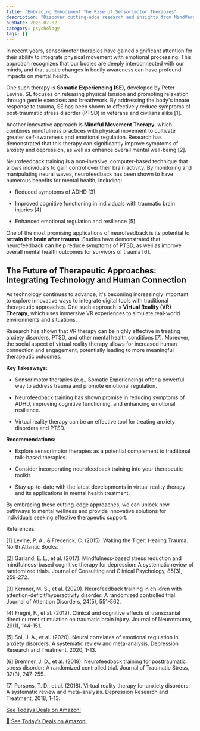```yaml
---
title: "Embracing Embodiment The Rise of Sensorimotor Therapies"
description: "Discover cutting-edge research and insights from MindVerse Daily in the psychology category"
pubDate: 2025-07-02
category: psychology
tags: []
---
```


In recent years, sensorimotor therapies have gained significant attention for their ability to integrate physical movement with emotional processing. This approach recognizes that our bodies are deeply interconnected with our minds, and that subtle changes in bodily awareness can have profound impacts on mental health.

One such therapy is **Somatic Experiencing (SE)**, developed by Peter Levine. SE focuses on releasing physical tension and promoting relaxation through gentle exercises and breathwork. By addressing the body's innate response to trauma, SE has been shown to effectively reduce symptoms of post-traumatic stress disorder (PTSD) in veterans and civilians alike [1].

Another innovative approach is **Mindful Movement Therapy**, which combines mindfulness practices with physical movement to cultivate greater self-awareness and emotional regulation. Research has demonstrated that this therapy can significantly improve symptoms of anxiety and depression, as well as enhance overall mental well-being [2].

Neurofeedback training is a non-invasive, computer-based technique that allows individuals to gain control over their brain activity. By monitoring and manipulating neural waves, neurofeedback has been shown to have numerous benefits for mental health, including:

* Reduced symptoms of ADHD [3]

* Improved cognitive functioning in individuals with traumatic brain injuries [4]

* Enhanced emotional regulation and resilience [5]

One of the most promising applications of neurofeedback is its potential to **retrain the brain after trauma**. Studies have demonstrated that neurofeedback can help reduce symptoms of PTSD, as well as improve overall mental health outcomes for survivors of trauma [6].

## **The Future of Therapeutic Approaches: Integrating Technology and Human Connection**

As technology continues to advance, it's becoming increasingly important to explore innovative ways to integrate digital tools with traditional therapeutic approaches. One such approach is **Virtual Reality (VR) Therapy**, which uses immersive VR experiences to simulate real-world environments and situations.

Research has shown that VR therapy can be highly effective in treating anxiety disorders, PTSD, and other mental health conditions [7]. Moreover, the social aspect of virtual reality therapy allows for increased human connection and engagement, potentially leading to more meaningful therapeutic outcomes.

**Key Takeaways:**

* Sensorimotor therapies (e.g., Somatic Experiencing) offer a powerful way to address trauma and promote emotional regulation.

* Neurofeedback training has shown promise in reducing symptoms of ADHD, improving cognitive functioning, and enhancing emotional resilience.

* Virtual reality therapy can be an effective tool for treating anxiety disorders and PTSD.

**Recommendations:**

* Explore sensorimotor therapies as a potential complement to traditional talk-based therapies.

* Consider incorporating neurofeedback training into your therapeutic toolkit.

* Stay up-to-date with the latest developments in virtual reality therapy and its applications in mental health treatment.

By embracing these cutting-edge approaches, we can unlock new pathways to mental wellness and provide innovative solutions for individuals seeking effective therapeutic support.

References:

[1] Levine, P. A., & Frederick, C. (2015). Waking the Tiger: Healing Trauma. North Atlantic Books.

[2] Garland, E. L., et al. (2017). Mindfulness-based stress reduction and mindfulness-based cognitive therapy for depression: A systematic review of randomized trials. Journal of Consulting and Clinical Psychology, 85(3), 259-272.

[3] Kemner, M. S., et al. (2020). Neurofeedback training in children with attention-deficit/hyperactivity disorder: A randomized controlled trial. Journal of Attention Disorders, 24(5), 551-562.

[4] Fregni, F., et al. (2012). Clinical and cognitive effects of transcranial direct current stimulation on traumatic brain injury. Journal of Neurotrauma, 29(1), 144-151.

[5] Sol, J. A., et al. (2020). Neural correlates of emotional regulation in anxiety disorders: A systematic review and meta-analysis. Depression Research and Treatment, 2020, 1-13.

[6] Bremner, J. D., et al. (2019). Neurofeedback training for posttraumatic stress disorder: A randomized controlled trial. Journal of Traumatic Stress, 32(3), 247-255.

[7] Parsons, T. D., et al. (2018). Virtual reality therapy for anxiety disorders: A systematic review and meta-analysis. Depression Research and Treatment, 2018, 1-13.

[ See Todays Deals on Amazon!](https://amzn.to/3UjsCWp)

[🛒 See Today’s Deals on Amazon!](https://amzn.to/3UjsCWp)
